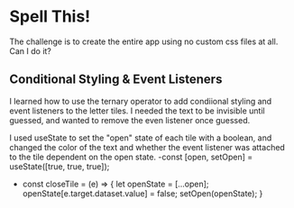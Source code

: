 # Spell This!
The challenge is to create the entire app using no custom css files at all. Can I do it?

## Conditional Styling & Event Listeners

I learned how to use the ternary operator to add condiional styling and 
event listeners to the letter tiles. I needed the text to be invisible 
until guessed, and wanted to remove the even listener once guessed.

I used useState to set the "open" state of each tile with a boolean, and
changed the color of the text and whether the event listener was
attached to the tile dependent on the open state.
-const [open, setOpen] = useState([true, true, true]);
-  const closeTile = (e) => {
    let openState = [...open];
    openState[e.target.dataset.value] = false;
    setOpen(openState);
  }